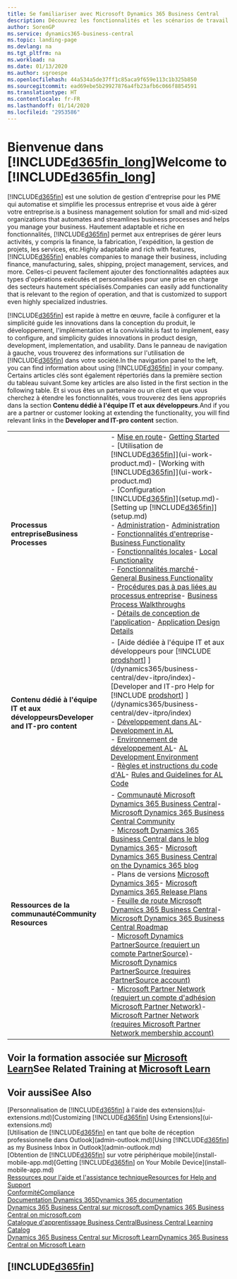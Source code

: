 ```yaml
---
title: Se familiariser avec Microsoft Dynamics 365 Business Central
description: Découvrez les fonctionnalités et les scénarios de travail dans Business Central, une solution de gestion d'entreprise pour les PME.
author: SorenGP
ms.service: dynamics365-business-central
ms.topic: landing-page
ms.devlang: na
ms.tgt_pltfrm: na
ms.workload: na
ms.date: 01/13/2020
ms.author: sgroespe
ms.openlocfilehash: 44a534a5de37ff1c85aca9f659e113c1b325b850
ms.sourcegitcommit: ead69ebe5b29927876a4fb23afb6c066f8854591
ms.translationtype: HT
ms.contentlocale: fr-FR
ms.lasthandoff: 01/14/2020
ms.locfileid: "2953586"
---
```

# <a name="welcome-to-included365fin_longincludesd365fin_long_mdmd"></a><span data-ttu-id="6d9f9-103">Bienvenue dans [!INCLUDE[d365fin_long](includes/d365fin_long_md.md)]</span><span class="sxs-lookup"><span data-stu-id="6d9f9-103">Welcome to [!INCLUDE[d365fin_long](includes/d365fin_long_md.md)]</span></span>
[!INCLUDE[d365fin](includes/d365fin_md.md)] <span data-ttu-id="6d9f9-104">est une solution de gestion d'entreprise pour les PME qui automatise et simplifie les processus entreprise et vous aide à gérer votre entreprise.</span><span class="sxs-lookup"><span data-stu-id="6d9f9-104">is a business management solution for small and mid-sized organizations that automates and streamlines business processes and helps you manage your business.</span></span> <span data-ttu-id="6d9f9-105">Hautement adaptable et riche en fonctionnalités, [!INCLUDE[d365fin](includes/d365fin_md.md)] permet aux entreprises de gérer leurs activités, y compris la finance, la fabrication, l'expédition, la gestion de projets, les services, etc.</span><span class="sxs-lookup"><span data-stu-id="6d9f9-105">Highly adaptable and rich with features, [!INCLUDE[d365fin](includes/d365fin_md.md)] enables companies to manage their business, including finance, manufacturing, sales, shipping, project management, services, and more.</span></span> <span data-ttu-id="6d9f9-106">Celles-ci peuvent facilement ajouter des fonctionnalités adaptées aux types d'opérations exécutés et personnalisées pour une prise en charge des secteurs hautement spécialisés.</span><span class="sxs-lookup"><span data-stu-id="6d9f9-106">Companies can easily add functionality that is relevant to the region of operation, and that is customized to support even highly specialized industries.</span></span>

[!INCLUDE[d365fin](includes/d365fin_md.md)] <span data-ttu-id="6d9f9-107">est rapide à mettre en œuvre, facile à configurer et la simplicité guide les innovations dans la conception du produit, le développement, l'implémentation et la convivialité.</span><span class="sxs-lookup"><span data-stu-id="6d9f9-107">is fast to implement, easy to configure, and simplicity guides innovations in product design, development, implementation, and usability.</span></span> <span data-ttu-id="6d9f9-108">Dans le panneau de navigation à gauche, vous trouverez des informations sur l'utilisation de [!INCLUDE[d365fin](includes/d365fin_md.md)] dans votre société.</span><span class="sxs-lookup"><span data-stu-id="6d9f9-108">In the navigation panel to the left, you can find information about using [!INCLUDE[d365fin](includes/d365fin_md.md)] in your company.</span></span> <span data-ttu-id="6d9f9-109">Certains articles clés sont également répertoriés dans la première section du tableau suivant.</span><span class="sxs-lookup"><span data-stu-id="6d9f9-109">Some key articles are also listed in the first section in the following table.</span></span> <span data-ttu-id="6d9f9-110">Et si vous êtes un partenaire ou un client et que vous cherchez à étendre les fonctionnalités, vous trouverez des liens appropriés dans la section **Contenu dédié à l'équipe IT et aux développeurs**.</span><span class="sxs-lookup"><span data-stu-id="6d9f9-110">And if you are a partner or customer looking at extending the functionality, you will find relevant links in the **Developer and IT-pro content** section.</span></span>  

|||  
|-|-|  
|<span data-ttu-id="6d9f9-111">**Processus entreprise**</span><span class="sxs-lookup"><span data-stu-id="6d9f9-111">**Business Processes**</span></span>|<span data-ttu-id="6d9f9-112">-   [Mise en route](product-get-started.md)</span><span class="sxs-lookup"><span data-stu-id="6d9f9-112">-   [Getting Started](product-get-started.md)</span></span><br /><span data-ttu-id="6d9f9-113">-   [Utilisation de [!INCLUDE[d365fin](includes/d365fin_md.md)]](ui-work-product.md)</span><span class="sxs-lookup"><span data-stu-id="6d9f9-113">-   [Working with [!INCLUDE[d365fin](includes/d365fin_md.md)]](ui-work-product.md)</span></span><br /><span data-ttu-id="6d9f9-114">-   [Configuration [!INCLUDE[d365fin](includes/d365fin_md.md)]](setup.md)</span><span class="sxs-lookup"><span data-stu-id="6d9f9-114">-   [Setting up [!INCLUDE[d365fin](includes/d365fin_md.md)]](setup.md)</span></span><br /><span data-ttu-id="6d9f9-115">-   [Administration](admin-setup-and-administration.md)</span><span class="sxs-lookup"><span data-stu-id="6d9f9-115">-   [Administration](admin-setup-and-administration.md)</span></span><br /><span data-ttu-id="6d9f9-116">-   [Fonctionnalités d'entreprise](across-business-functionality.md)</span><span class="sxs-lookup"><span data-stu-id="6d9f9-116">-   [Business Functionality](across-business-functionality.md)</span></span><br /><span data-ttu-id="6d9f9-117">-   [Fonctionnalités locales](LocalFunctionality/Austria/austria-local-functionality.md)</span><span class="sxs-lookup"><span data-stu-id="6d9f9-117">-   [Local Functionality](LocalFunctionality/Austria/austria-local-functionality.md)</span></span><br /><span data-ttu-id="6d9f9-118">-   [Fonctionnalités marché](ui-across-business-areas.md)</span><span class="sxs-lookup"><span data-stu-id="6d9f9-118">-   [General Business Functionality](ui-across-business-areas.md)</span></span><br /><span data-ttu-id="6d9f9-119">-   [Procédures pas à pas liées au processus entreprise](walkthrough-business-process-walkthroughs.md)</span><span class="sxs-lookup"><span data-stu-id="6d9f9-119">-   [Business Process Walkthroughs](walkthrough-business-process-walkthroughs.md)</span></span><br /><span data-ttu-id="6d9f9-120">-   [Détails de conception de l'application](design-details-application-design.md)</span><span class="sxs-lookup"><span data-stu-id="6d9f9-120">-   [Application Design Details](design-details-application-design.md)</span></span>|  
|<span data-ttu-id="6d9f9-121">**Contenu dédié à l'équipe IT et aux développeurs**</span><span class="sxs-lookup"><span data-stu-id="6d9f9-121">**Developer and IT-pro content**</span></span>|<span data-ttu-id="6d9f9-122">-   [Aide dédiée à l'équipe IT et aux développeurs pour [!INCLUDE [prodshort](includes/prodshort.md)] ](/dynamics365/business-central/dev-itpro/index)</span><span class="sxs-lookup"><span data-stu-id="6d9f9-122">-   [Developer and IT-pro Help for [!INCLUDE [prodshort](includes/prodshort.md)] ](/dynamics365/business-central/dev-itpro/index)</span></span><br /><span data-ttu-id="6d9f9-123">-   [Développement dans AL](/dynamics365/business-central/dev-itpro/developer/devenv-dev-overview)</span><span class="sxs-lookup"><span data-stu-id="6d9f9-123">-   [Development in AL](/dynamics365/business-central/dev-itpro/developer/devenv-dev-overview)</span></span><br /><span data-ttu-id="6d9f9-124">-   [Environnement de développement AL](/dynamics365/business-central/dev-itpro/developer/devenv-reference-overview)</span><span class="sxs-lookup"><span data-stu-id="6d9f9-124">-   [AL Development Environment](/dynamics365/business-central/dev-itpro/developer/devenv-reference-overview)</span></span><br /><span data-ttu-id="6d9f9-125">-   [Règles et instructions du code d'AL](/dynamics365/business-central/dev-itpro/compliance/apptest-overview)</span><span class="sxs-lookup"><span data-stu-id="6d9f9-125">-   [Rules and Guidelines for AL Code](/dynamics365/business-central/dev-itpro/compliance/apptest-overview)</span></span>|  
|<span data-ttu-id="6d9f9-126">**Ressources de la communauté**</span><span class="sxs-lookup"><span data-stu-id="6d9f9-126">**Community Resources**</span></span>|<span data-ttu-id="6d9f9-127">-   [Communauté Microsoft Dynamics 365 Business Central](https://community.dynamics.com/business)</span><span class="sxs-lookup"><span data-stu-id="6d9f9-127">-   [Microsoft Dynamics 365 Business Central Community](https://community.dynamics.com/business)</span></span><br /><span data-ttu-id="6d9f9-128">-   [Microsoft Dynamics 365 Business Central dans le blog Dynamics 365](https://cloudblogs.microsoft.com/dynamics365/it/product/business-central/)</span><span class="sxs-lookup"><span data-stu-id="6d9f9-128">-   [Microsoft Dynamics 365 Business Central on the Dynamics 365 blog](https://cloudblogs.microsoft.com/dynamics365/it/product/business-central/)</span></span><br /><span data-ttu-id="6d9f9-129">-   Plans de versions [Microsoft Dynamics 365](https://go.microsoft.com/fwlink/?linkid=2047422)</span><span class="sxs-lookup"><span data-stu-id="6d9f9-129">-   [Microsoft Dynamics 365 Release Plans](https://go.microsoft.com/fwlink/?linkid=2047422)</span></span><br /><span data-ttu-id="6d9f9-130">-   [Feuille de route Microsoft Dynamics 365 Business Central](https://dynamics.microsoft.com/roadmap/business-central/)</span><span class="sxs-lookup"><span data-stu-id="6d9f9-130">-   [Microsoft Dynamics 365 Business Central Roadmap](https://dynamics.microsoft.com/roadmap/business-central/)</span></span><br /><span data-ttu-id="6d9f9-131">-   [Microsoft Dynamics PartnerSource \(requiert un compte PartnerSource\)](https://mbs.microsoft.com/partnersource)</span><span class="sxs-lookup"><span data-stu-id="6d9f9-131">-   [Microsoft Dynamics PartnerSource \(requires PartnerSource account\)](https://mbs.microsoft.com/partnersource)</span></span><br /><span data-ttu-id="6d9f9-132">-   [Microsoft Partner Network \(requiert un compte d'adhésion Microsoft Partner Network\)](https://mspartner.microsoft.com/en/us/windows/index.aspx)</span><span class="sxs-lookup"><span data-stu-id="6d9f9-132">-   [Microsoft Partner Network \(requires Microsoft Partner Network membership account\)](https://mspartner.microsoft.com/en/us/windows/index.aspx)</span></span>|  

## <a name="see-related-training-at-microsoft-learnlearnbrowseproductsdynamics-business-central"></a><span data-ttu-id="6d9f9-133">Voir la formation associée sur [Microsoft Learn](/learn/browse/?products=dynamics-business-central)</span><span class="sxs-lookup"><span data-stu-id="6d9f9-133">See Related Training at [Microsoft Learn](/learn/browse/?products=dynamics-business-central)</span></span>

## <a name="see-also"></a><span data-ttu-id="6d9f9-134">Voir aussi</span><span class="sxs-lookup"><span data-stu-id="6d9f9-134">See Also</span></span>

<span data-ttu-id="6d9f9-135">[Personnalisation de [!INCLUDE[d365fin](includes/d365fin_md.md)] à l'aide des extensions](ui-extensions.md)</span><span class="sxs-lookup"><span data-stu-id="6d9f9-135">[Customizing [!INCLUDE[d365fin](includes/d365fin_md.md)] Using Extensions](ui-extensions.md)</span></span>  
<span data-ttu-id="6d9f9-136">[Utilisation de [!INCLUDE[d365fin](includes/d365fin_md.md)] en tant que boîte de réception professionnelle dans Outlook](admin-outlook.md)</span><span class="sxs-lookup"><span data-stu-id="6d9f9-136">[Using [!INCLUDE[d365fin](includes/d365fin_md.md)] as my Business Inbox in Outlook](admin-outlook.md)</span></span>  
<span data-ttu-id="6d9f9-137">[Obtention de [!INCLUDE[d365fin](includes/d365fin_md.md)] sur votre périphérique mobile](install-mobile-app.md)</span><span class="sxs-lookup"><span data-stu-id="6d9f9-137">[Getting [!INCLUDE[d365fin](includes/d365fin_md.md)] on Your Mobile Device](install-mobile-app.md)</span></span>  
[<span data-ttu-id="6d9f9-138">Ressources pour l'aide et l'assistance technique</span><span class="sxs-lookup"><span data-stu-id="6d9f9-138">Resources for Help and Support</span></span>](product-help-and-support.md)  
[<span data-ttu-id="6d9f9-139">Conformité</span><span class="sxs-lookup"><span data-stu-id="6d9f9-139">Compliance</span></span>](compliance/compliance-overview.md)  
[<span data-ttu-id="6d9f9-140">Documentation Dynamics 365</span><span class="sxs-lookup"><span data-stu-id="6d9f9-140">Dynamics 365 documentation</span></span>](/dynamics365/)  
[<span data-ttu-id="6d9f9-141">Dynamics 365 Business Central sur microsoft.com</span><span class="sxs-lookup"><span data-stu-id="6d9f9-141">Dynamics 365 Business Central on microsoft.com</span></span>](https://dynamics.microsoft.com/business-central/overview/)  
[<span data-ttu-id="6d9f9-142">Catalogue d'apprentissage Business Central</span><span class="sxs-lookup"><span data-stu-id="6d9f9-142">Business Central Learning Catalog</span></span>](readiness/readiness-learning-catalog.md)  
[<span data-ttu-id="6d9f9-143">Dynamics 365 Business Central sur Microsoft Learn</span><span class="sxs-lookup"><span data-stu-id="6d9f9-143">Dynamics 365 Business Central on Microsoft Learn</span></span>](/learn/browse/?products=dynamics-business-central)  


## [!INCLUDE[d365fin](includes/free_trial_md.md)]
